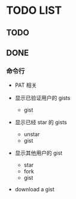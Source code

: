 # TODO LIST

## TODO

## DONE

### 命令行

- PAT 相关
- 显示已验证用户的 gists
  - gist
- 显示已经 star 的 gists
  - unstar
  - gist
- 显示其他用户的 gist
  - star
  - fork
  - gist

- download a gist

